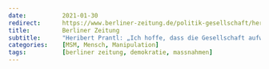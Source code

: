 ```yaml
---
date:          2021-01-30
redirect:      https://www.berliner-zeitung.de/politik-gesellschaft/heribert-prantl-ich-hoffe-dass-die-gesellschaft-aufwacht-li.136339
title:         Berliner Zeitung
subtitle:      "Heribert Prantl: „Ich hoffe, dass die Gesellschaft aufwacht“"
categories:    [MSM, Mensch, Manipulation]
tags:          [berliner zeitung, demokratie, massnahmen]
---
```

